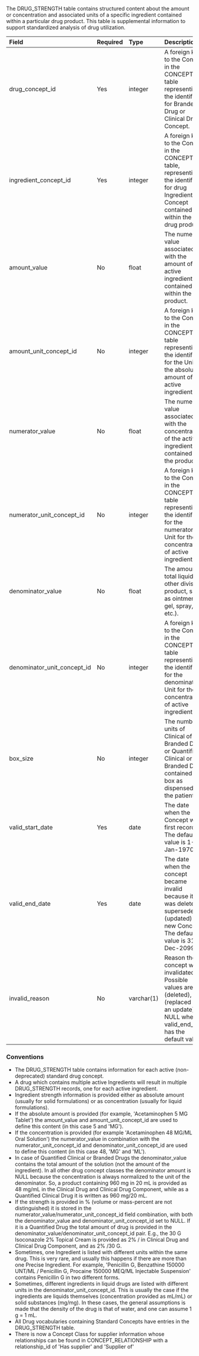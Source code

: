 The DRUG_STRENGTH table contains structured content about the amount or concentration and associated units of a specific ingredient contained within a particular drug product. This table is supplemental information to support standardized analysis of drug utilization. 

Field|Required|Type|Description
:----------------------------|:--------|:------------|:----------------------------------------
|drug_concept_id|Yes|integer|A foreign key to the Concept in the CONCEPT table representing the identifier for Branded Drug or Clinical Drug Concept.|
|ingredient_concept_id|Yes|integer|A foreign key to the Concept in the CONCEPT table, representing the identifier for drug Ingredient Concept contained within the drug product.|
|amount_value|No|float|The numeric value associated with the amount of active ingredient contained within the product.|
|amount_unit_concept_id|No|integer|A foreign key to the Concept in the CONCEPT table representing the identifier for the Unit for the absolute amount of active ingredient.|
|numerator_value|No|float|The numeric value associated with the concentration of the active ingredient contained in the product|
|numerator_unit_concept_id|No|integer|A foreign key to the Concept in the CONCEPT table representing the identifier for the numerator Unit for the concentration of active ingredient.|
|denominator_value|No|float|The amount of total liquid (or other divisible product, such as ointment, gel, spray, etc.).|
|denominator_unit_concept_id|No|integer|A foreign key to the Concept in the CONCEPT table representing the identifier for the denominator Unit for the concentration of active ingredient.|
|box_size|No|integer|The number of units of Clinical of Branded Drug, or Quantified Clinical or Branded Drug contained in a box as dispensed to the patient|
|valid_start_date|Yes|date|The date when the Concept was first recorded. The default value is 1-Jan-1970.|
|valid_end_date|Yes|date|The date when the concept became invalid because it was deleted or superseded (updated) by a new Concept. The default value is 31-Dec-2099.|
|invalid_reason|No|varchar(1)|Reason the concept was invalidated. Possible values are 'D' (deleted), 'U' (replaced with an update) or NULL when valid_end_date has the default value.|

### Conventions

  * The DRUG_STRENGTH table contains information for each active (non-deprecated) standard drug concept.
  * A drug which contains multiple active Ingredients will result in multiple DRUG_STRENGTH records, one for each active ingredient.
  * Ingredient strength information is provided either as absolute amount (usually for solid formulations) or as concentration (usually for liquid formulations).
  * If the absolute amount is provided (for example, 'Acetaminophen 5 MG Tablet') the amount_value and amount_unit_concept_id are used to define this content (in this case 5 and 'MG').
  * If the concentration is provided (for example 'Acetaminophen 48 MG/ML Oral Solution') the numerator_value in combination with the numerator_unit_concept_id and denominator_unit_concept_id are used to define this content (in this case 48, 'MG' and 'ML'). 
  * In case of Quantified Clinical or Branded Drugs the denominator_value contains the total amount of the solution (not the amount of the ingredient). In all other drug concept classes the denominator amount is NULL because the concentration is always normalized to the unit of the denominator. So, a product containing 960 mg in 20 mL is provided as 48 mg/mL in the Clinical Drug and Clinical Drug Component, while as a Quantified Clinical Drug it is written as 960 mg/20 mL.
  * If the strength is provided in % (volume or mass-percent are not distinguished) it is stored in the numerator_value/numerator_unit_concept_id field combination, with both the denominator_value and denominator_unit_concept_id set to NULL. If it is a Quantified Drug the total amount of drug is provided in the denominator_value/denominator_unit_concept_id pair. E.g., the 30 G Isoconazole 2% Topical Cream is provided as 2% / in Clinical Drug and Clinical Drug Component, and as 2% /30 G.
  * Sometimes, one Ingredient is listed with different units within the same drug. This is very rare, and usually this happens if there are more than one Precise Ingredient. For example, 'Penicillin G, Benzathine 150000 UNT/ML / Penicillin G, Procaine 150000 MEQ/ML Injectable Suspension' contains Penicillin G in two different forms.
  * Sometimes, different ingredients in liquid drugs are listed with different units in the denominator_unit_concept_id. This is usually the case if the ingredients are liquids themselves (concentration provided as mL/mL) or solid substances (mg/mg). In these cases, the general assumptions is made that the density of the drug is that of water, and one can assume 1 g = 1 mL.
  * All Drug vocabularies containing Standard Concepts have entries in the DRUG_STRENGTH table. 
  * There is now a Concept Class for supplier information whose relationships can be found in CONCEPT_RELATIONSHIP with a relationship_id of 'Has supplier' and 'Supplier of' 